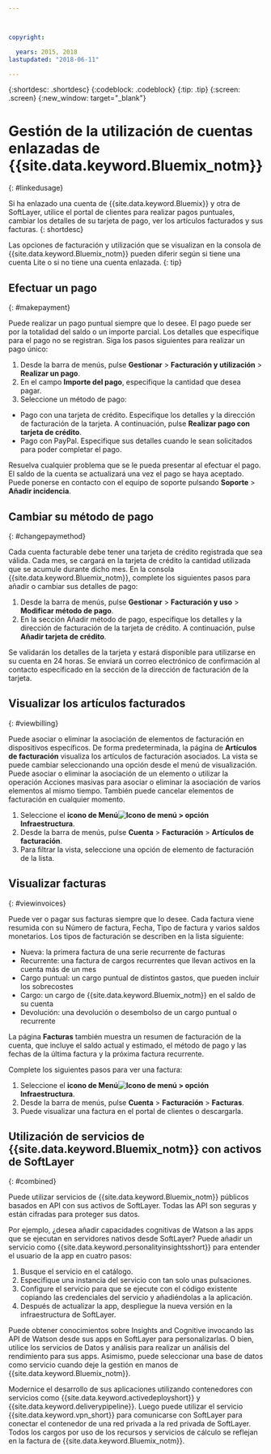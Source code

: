 ```yaml
---



copyright:

  years: 2015, 2018
lastupdated: "2018-06-11"

---
```


{:shortdesc: .shortdesc}
{:codeblock: .codeblock}
{:tip: .tip}
{:screen: .screen}
{:new_window: target="_blank"}

# Gestión de la utilización de cuentas enlazadas de {{site.data.keyword.Bluemix_notm}}
{: #linkedusage}

Si ha enlazado una cuenta de {{site.data.keyword.Bluemix}} y otra de SoftLayer, utilice el portal de clientes para realizar pagos puntuales, cambiar los detalles de su tarjeta de pago, ver los artículos facturados y sus facturas.
{: shortdesc}

Las opciones de facturación y utilización que se visualizan en la consola de {{site.data.keyword.Bluemix_notm}} pueden diferir según si tiene una cuenta Lite o si no tiene una cuenta enlazada.
{: tip}

## Efectuar un pago
{: #makepayment}

Puede realizar un pago puntual siempre que lo desee. El pago puede ser por la totalidad del saldo o un importe parcial. Los detalles que especifique para el pago no se registran. Siga los pasos siguientes para realizar un pago único:

1. Desde la barra de menús, pulse **Gestionar** > **Facturación y utilización** > **Realizar un pago**.  
2. En el campo **Importe del pago**, especifique la cantidad que desea pagar.
3. Seleccione un método de pago:
 * Pago con una tarjeta de crédito. Especifique los detalles y la dirección de facturación de la tarjeta. A continuación, pulse **Realizar pago con tarjeta de crédito**.
 * Pago con PayPal. Especifique sus detalles cuando le sean solicitados para poder completar el pago.

Resuelva cualquier problema que se le pueda presentar al efectuar el pago. El saldo de la cuenta se actualizará una vez el pago se haya aceptado. Puede ponerse en contacto con el equipo de soporte pulsando **Soporte** > **Añadir incidencia**.

## Cambiar su método de pago
{: #changepaymethod}

Cada cuenta facturable debe tener una tarjeta de crédito registrada que sea válida. Cada mes, se cargará en la tarjeta de crédito la cantidad utilizada que se acumule durante dicho mes. En la consola {{site.data.keyword.Bluemix_notm}}, complete los siguientes pasos para añadir o cambiar sus detalles de pago:

1. Desde la barra de menús, pulse **Gestionar** > **Facturación y uso** > **Modificar método de pago**.  
2. En la sección Añadir método de pago, especifique los detalles y la dirección de facturación de la tarjeta de crédito. A continuación, pulse **Añadir tarjeta de crédito**.

Se validarán los detalles de la tarjeta y estará disponible para utilizarse en su cuenta en 24 horas. Se enviará un correo electrónico de confirmación al contacto especificado en la sección de la dirección de facturación de la tarjeta.

## Visualizar los artículos facturados
{: #viewbilling}

Puede asociar o eliminar la asociación de elementos de facturación en dispositivos específicos. De forma predeterminada, la página de **Artículos de facturación** visualiza los artículos de facturación asociados. La vista se puede cambiar seleccionando una opción desde el menú de visualización. Puede asociar o eliminar la asociación de un elemento o utilizar la operación Acciones masivas para asociar o eliminar la asociación de varios elementos al mismo tiempo. También puede cancelar elementos de facturación en cualquier momento. 

1. Seleccione el **icono de Menú![Icono de menú](../icons/icon_hamburger.svg) > opción Infraestructura**. 
2. Desde la barra de menús, pulse **Cuenta** > **Facturación** > **Artículos de facturación**.
3. Para filtrar la vista, seleccione una opción de elemento de facturación de la lista.

## Visualizar facturas
{: #viewinvoices}

Puede ver o pagar sus facturas siempre que lo desee. Cada factura viene resumida con su Número de factura, Fecha, Tipo de factura y varios saldos monetarios. Los tipos de facturación se describen en la lista siguiente:

 *  Nueva: la primera factura de una serie recurrente de facturas
 *  Recurrente: una factura de cargos recurrentes que llevan activos en la cuenta más de un mes
 *  Cargo puntual: un cargo puntual de distintos gastos, que pueden incluir los sobrecostes
 *  Cargo: un cargo de {{site.data.keyword.Bluemix_notm}} en el saldo de su cuenta
 *  Devolución: una devolución o desembolso de un cargo puntual o recurrente

La página **Facturas** también muestra un resumen de facturación de la cuenta, que incluye el saldo actual y estimado, el método de pago y las fechas de la última factura y la próxima factura recurrente.

Complete los siguientes pasos para ver una factura:

1. Seleccione el **icono de Menú![Icono de menú](../icons/icon_hamburger.svg) > opción Infraestructura**. 
2. Desde la barra de menús, pulse **Cuenta** > **Facturación** > **Facturas**.
3. Puede visualizar una factura en el portal de clientes o descargarla.

## Utilización de servicios de {{site.data.keyword.Bluemix_notm}} con activos de SoftLayer
{: #combined}

Puede utilizar servicios de {{site.data.keyword.Bluemix_notm}} públicos basados en API con sus activos de SoftLayer. Todas las API son seguras y están cifradas para proteger sus datos.

Por ejemplo, ¿desea añadir capacidades cognitivas de Watson a las apps que se ejecutan en servidores nativos desde SoftLayer? Puede añadir un servicio como {{site.data.keyword.personalityinsightsshort}} para entender el usuario de la app en cuatro pasos:

1. Busque el servicio en el catálogo.
2. Especifique una instancia del servicio con tan solo unas pulsaciones.
3. Configure el servicio para que se ejecute con el código existente copiando las credenciales del servicio y añadiéndolas a la aplicación.
4. Después de actualizar la app, despliegue la nueva versión en la infraestructura de SoftLayer.

Puede obtener conocimientos sobre Insights and Cognitive invocando las API de Watson desde sus apps en SoftLayer para personalizarlas. O bien, utilice los servicios de Datos y análisis para realizar un análisis del rendimiento para sus apps. Asimismo, puede seleccionar una base de datos como servicio cuando deje la gestión en manos de {{site.data.keyword.Bluemix_notm}}.

Modernice el desarrollo de sus aplicaciones utilizando contenedores con servicios como {{site.data.keyword.activedeployshort}} y {{site.data.keyword.deliverypipeline}}. Luego puede utilizar el servicio {{site.data.keyword.vpn_short}} para comunicarse con SoftLayer para conectar el contenedor de una red privada a la red privada de SoftLayer. Todos los cargos por uso de los recursos y servicios de cálculo se reflejan en la factura de {{site.data.keyword.Bluemix_notm}}.
